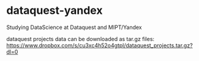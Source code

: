 # dataquest-yandex
Studying DataScience at Dataquest and MIPT/Yandex


dataquest projects data can be downloaded as tar.gz files: 
https://www.dropbox.com/s/cu3xc4h52o4gtpl/dataquest_projects.tar.gz?dl=0
